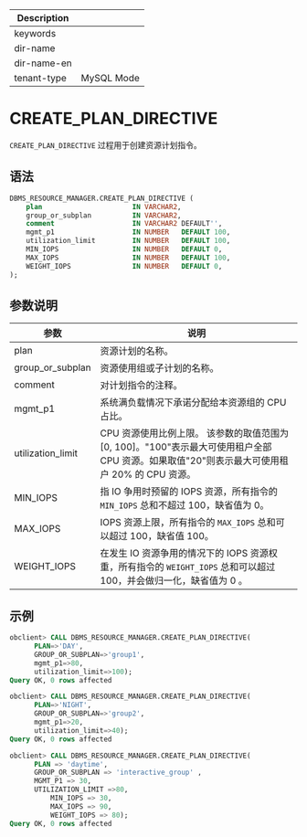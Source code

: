 | Description   |                 |
|---------------|-----------------|
| keywords      |                 |
| dir-name      |                 |
| dir-name-en   |                 |
| tenant-type   | MySQL Mode      |

# CREATE_PLAN_DIRECTIVE 

`CREATE_PLAN_DIRECTIVE` 过程用于创建资源计划指令。


## 语法 

```sql
DBMS_RESOURCE_MANAGER.CREATE_PLAN_DIRECTIVE (
    plan                      IN VARCHAR2, 
    group_or_subplan          IN VARCHAR2, 
    comment                   IN VARCHAR2 DEFAULT'', 
    mgmt_p1                   IN NUMBER   DEFAULT 100,
    utilization_limit         IN NUMBER   DEFAULT 100,
    MIN_IOPS                  IN NUMBER   DEFAULT 0,
    MAX_IOPS                  IN NUMBER   DEFAULT 100,
    WEIGHT_IOPS               IN NUMBER   DEFAULT 0,
);
```


## 参数说明 

|        参数        |           说明          |
|-------------------|--------------------------|
| plan              | 资源计划的名称。   |
| group_or_subplan  | 资源使用组或子计划的名称。    |
| comment           | 对计划指令的注释。   |
| mgmt_p1           | 系统满负载情况下承诺分配给本资源组的 CPU 占比。 |
| utilization_limit | CPU 资源使用比例上限。 该参数的取值范围为 \[0, 100\]。"100"表示最大可使用租户全部 CPU 资源。如果取值"20"则表示最大可使用租户 20% 的 CPU 资源。 |
| MIN_IOPS | 指 IO 争用时预留的 IOPS 资源，所有指令的 `MIN_IOPS` 总和不超过 100，缺省值为 0。 |
| MAX_IOPS |  IOPS 资源上限，所有指令的 `MAX_IOPS` 总和可以超过 100，缺省值 100。 |
| WEIGHT_IOPS | 在发生 IO 资源争用的情况下的 IOPS 资源权重，所有指令的 `WEIGHT_IOPS` 总和可以超过 100，并会做归一化，缺省值为 0 。 |




## 示例 

```sql
obclient> CALL DBMS_RESOURCE_MANAGER.CREATE_PLAN_DIRECTIVE(
      PLAN=>'DAY',
      GROUP_OR_SUBPLAN=>'group1',
      mgmt_p1=>80,
      utilization_limit=>100);
Query OK, 0 rows affected

obclient> CALL DBMS_RESOURCE_MANAGER.CREATE_PLAN_DIRECTIVE(
      PLAN=>'NIGHT',
      GROUP_OR_SUBPLAN=>'group2',
      mgmt_p1=>20,
      utilization_limit=>40);
Query OK, 0 rows affected

obclient> CALL DBMS_RESOURCE_MANAGER.CREATE_PLAN_DIRECTIVE(
      PLAN => 'daytime',
      GROUP_OR_SUBPLAN => 'interactive_group' ,
      MGMT_P1 => 30, 
      UTILIZATION_LIMIT =>80,
          MIN_IOPS => 30, 
          MAX_IOPS => 90, 
          WEIGHT_IOPS => 80); 
Query OK, 0 rows affected
```